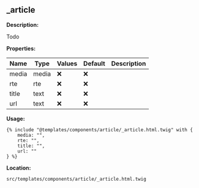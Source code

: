 ## _article

**Description:**

Todo

**Properties:**

| Name | Type | Values | Default | Description |
|------|------|--------|---------|-------------|
| media | media | :x: | :x: |  |
| rte | rte | :x: | :x: |  |
| title | text | :x: | :x: |  |
| url | text | :x: | :x: |  |


**Usage:**

```twig
{% include "@templates/components/article/_article.html.twig" with {
    media: "",
    rte: "",
    title: "",
    url: ""
} %}
```

**Location:**

 `src/templates/components/article/_article.html.twig`



